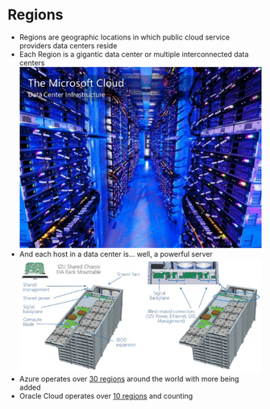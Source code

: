 # Regions

* Regions are geographic locations in which public cloud service providers data centers reside
* Each Region is a gigantic data center or multiple interconnected data centers
![Data Center](../images/chapter-02/microsoft-azure-data-center.jpg)
* And each host in a data center is... well, a powerful server
![Server](../images/chapter-02/microsoft-azure-servers.jpg)
* Azure operates over [30 regions](https://azure.microsoft.com/en-us/regions/) around the world with more being added
* Oracle Cloud operates over [10 regions](https://cloud.oracle.com/data-regions) and counting
